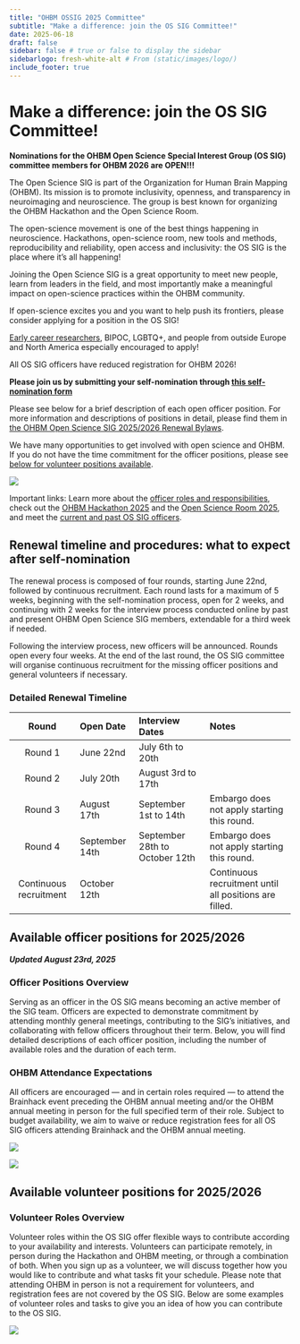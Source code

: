 ```yaml
---
title: "OHBM OSSIG 2025 Committee"
subtitle: "Make a difference: join the OS SIG Committee!"
date: 2025-06-18
draft: false
sidebar: false # true or false to display the sidebar
sidebarlogo: fresh-white-alt # From (static/images/logo/)
include_footer: true
---
```


<!-- # Make a difference: join the OS SIG! -->
# Make a difference: join the OS SIG Committee!

<!-- **Application for the OHBM Open Science Special Interest Group (OS SIG) volunteers for OHBM 2026 are OPEN!!!** -->
**Nominations for the OHBM Open Science Special Interest Group (OS SIG) committee members for OHBM 2026 are OPEN!!!**

The Open Science SIG is part of the Organization for Human Brain Mapping (OHBM). Its mission is to promote inclusivity, openness, and transparency in neuroimaging and neuroscience. The group is best known for organizing the OHBM Hackathon and the Open Science Room.

The open-science movement is one of the best things happening in neuroscience. Hackathons, open-science room, new tools and methods, reproducibility and reliability, open access and inclusivity: the OS SIG is the place where it’s all happening!

Joining the Open Science SIG is a great opportunity to meet new people, learn from leaders in the field, and most importantly make a meaningful impact on open-science practices within the OHBM community.

If open-science excites you and you want to help push its frontiers, please consider applying for a position in the OS SIG! 
<!-- If open-science excites you and you want to help push its frontiers, **we have filled all positions for 2026, but please consider joining us as volunteers!** -->

<!-- applying for a position in the OS SIG!  -->

[Early career researchers](https://www.ohbmtrainees.com/), BIPOC, LGBTQ+, and people from outside Europe and North America especially encouraged to apply! 

All OS SIG officers have reduced registration for OHBM 2026!

**Please join us by submitting your self-nomination through [this self-nomination form](https://forms.office.com/r/ExiLa0W8iw)**

<!-- **Please join us by submitting you self-nomination through [this form](https://forms.office.com/r/hf7N6RrYyE)** -->

Please see below for a brief description of each open officer position. For more information and descriptions of positions in detail, please find them in [the OHBM Open Science SIG 2025/2026 Renewal Bylaws](https://drive.google.com/file/d/14nLwss4mqos_HuVEwJA_k5JVIK-b_FSWDwX6GbjUZkE/view).

<!--Updated with view link version of https://docs.google.com/document/d/14nLwss4mqos_HuVEwJA_k5JVIK-b_FSWDwX6GbjUZkE/edit?usp=sharing -->

<!-- We have MANY opportunities to get involved with open-science and OHBM. If you think nominating yourself for a position in the OS SIG is more time than you’d like to commit, please reach out to us about volunteering! We are looking for a group of interested volunteers to help coordinate the international effort of creating Hackathons and the Open-science Room!  -->

We have many opportunities to get involved with open science and OHBM. If you do not have the time commitment for the officer positions, please see [below for volunteer positions available](#available-volunteer-positions).

![](/images/elections/1-OSSIG_Officer_vs_Volunteer.png)

Important links: Learn more about the [officer roles and responsibilities](https://drive.google.com/file/d/1fw2qZJcM8g_QwtecmWxoAz2gyjpGLDjF/view?usp=drive_link), check out the [OHBM Hackathon 2025](https://ohbm.github.io/hackathon2025/) and the [Open Science Room 2025](https://ohbm.github.io/osr2025/), and meet the [current and past OS SIG officers](https://ossig.netlify.app/#OSSIG_team).

## Renewal timeline and procedures: what to expect after self-nomination

The renewal process is composed of four rounds, starting June 22nd, followed by continuous recruitment. Each round lasts for a maximum of 5 weeks, beginning with the self-nomination process, open for 2 weeks, and continuing with 2 weeks for the interview process conducted online by past and present OHBM Open Science SIG members, extendable for a third week if needed.

Following the interview process, new officers will be announced. Rounds open every four weeks. At the end of the last round, the OS SIG committee will organise continuous recruitment for the missing officer positions and general volunteers if necessary.

### Detailed Renewal Timeline

| Round | Open Date | Interview Dates | Notes |
| :---: | :-------- | :-------------- | :---- |
| Round 1 | June 22nd | July 6th to 20th | |
| Round 2 | July 20th | August 3rd to 17th | |
| Round 3 | August 17th | September 1st to 14th | Embargo does not apply starting this round. |
| Round 4 | September 14th |  September 28th to October 12th | Embargo does not apply starting this round. |
| Continuous recruitment | October 12th | | Continuous recruitment until all positions are filled. |

<!-- > As of August 29th, 2024, we have opened the 3rd round of self-nomination to fill the available positions listed below. -->

## Available officer positions for 2025/2026

_**Updated August 23rd, 2025**_

### Officer Positions Overview

Serving as an officer in the OS SIG means becoming an active member of the SIG team. Officers are expected to demonstrate commitment by attending monthly general meetings, contributing to the SIG’s initiatives, and collaborating with fellow officers throughout their term. Below, you will find detailed descriptions of each officer position, including the number of available roles and the duration of each term.

### OHBM Attendance Expectations

All officers are encouraged — and in certain roles required — to attend the Brainhack event preceding the OHBM annual meeting and/or the OHBM annual meeting in person for the full specified term of their role. Subject to budget availability, we aim to waive or reduce registration fees for all OS SIG officers attending Brainhack and the OHBM annual meeting.

![](/images/2025_2026_election_overview.png)

![](/images/elections/2-OSSIG_Officer_Roles.png)


<!-- 
### General Chair Elect

Lead the SIG and support fellow officers in their roles, represent the SIG in interactions with OHBM representatives, monitor progress on key initiatives and events, and oversee the implementation of the SIG’s goals throughout the term.

The General Chair Elect will be responsible for the general direction and mission of the SIG in the following term.

- Number of position: 1
- Duration: 3 years
    - first year is *in training*, 
    - second year you take the main role, 
    - third year you step into an advisory role.

### Secretary Elect

Support OS SIG activities by scheduling and documenting meetings, its activities, facilitating communication between officers, and supporting inter-SIG communications.

The Secretary Elect will be responsible for supporting the activities of the SIG by documenting its activities and facilitating inter-SIG communications in the following term. 

These Elect roles take the main roles at the end of their first year. In-person attendance of the term hackathon and annual meeting is strongly suggested.

- Number of positions: 1
- Duration: 3 years
    - first year is *in training*, 
    - second year you take the main role, 
    - third year you step into an advisory role.

### Treasurer Elect

The Treasurer Elect will be responsible for all SIG finances and recruitment in the following term.

Responsible for maintaining and updating an archive of SIG documentation both to the attention of SIG officers and of the OHBM community. Assists with coordination of the Open Science Room in collaboration with the Open Science Room Chair. Communicates regularly with other SIG officers

Manage all financial aspects of the SIG, including budgeting, tracking expenses, identifying and pursuing sponsorship opportunities and ensuring continuity of funding to support and sustain the SIG’s activities.

- Number of position: 1
- Duration: 3 years
    - first year is *in training*, 
    - second year you take the main role, 
    - third year you step into an advisory role.

### Hackathon Co-Chair Elect

Lead the coordination and organization of the Hackathon. As an elect, you will collaborate closely with the current Hackathon co-chairs to help plan and execute the OHBM Brainhack 2026. We encourage you to apply in pairs of two.

- Number of positions: 2
- Duration: 2 years
    - first year is *in training*, 
    - second year you take the main role.

### Open Science Room Co-Chair Elect

Lead the coordination and organization of the Open Science Room. As an elect, you will collaborate closely with the current Open Science Room chair to help plan and execute the OSR at OHBM 2026. We encourage you to apply in pairs of two. 

- Number of positions: 2
- Duration: 2 years
    - first year is *in training*, 
    - second year you take the main role.

### Hybridization Chair Elect

Oversee the technical setup and equipment for all SIG events, including the Hackathon and Open Science Room. Prepare and support sessions to ensure smooth technical operation throughout each event, with particular attention to facilitating hybrid participation.

- Number of positions: 1
- Duration: 2 years
    - first year is *in training*, 
    - second year you take the main role.

### Community Liaison Officer

Manage and update the SIG’s social media accounts to share news, events, and achievements, work together with the OS SIG and the broader OHBM community to maximize open-science outreach and engagement. 

- Number of positions: 1
- Duration: 1 year

### Local Liaison Officer

The Local Liaison Officer is a person residing in or near, or having strong knowledge of, the location of the upcoming annual meeting (i.e., in this case, Bordeaux, France). This role involves coordinating local arrangements such as scouting potential venues, liaising with local contacts, and assisting with activities like sampling catering options to ensure a successful event.

- Number of positions: 1
- Duration: 1 year -->

## Available volunteer positions for 2025/2026

<!-- **Applications for volunteering is now open, consider joining the us!** -->

### Volunteer Roles Overview

Volunteer roles within the OS SIG offer flexible ways to contribute according to your availability and interests. Volunteers can participate remotely, in person during the Hackathon and OHBM meeting, or through a combination of both. When you sign up as a volunteer, we will discuss together how you would like to contribute and what tasks fit your schedule. Please note that attending OHBM in person is not a requirement for volunteers, and registration fees are not covered by the OS SIG. Below are some examples of volunteer roles and tasks to give you an idea of how you can contribute to the OS SIG.

![](/images/elections/3-OSSIG_Volunteer_Roles.png)

<!-- 
#### General Volunteering

Dates: Throughout the year  

<ins>Tasks</ins>
* Helping the core planning team with miscellaneous tasks 
* Nominations will be open soon, consider joining the core planning team!

General volunteering offers a flexible way to support the OS SIG throughout the year by assisting the core planning team with various miscellaneous tasks. Volunteers can contribute either in person or remotely.
#### BrainHack Volunteering

During OHBM 2026, BrainHack volunteers support the core planning team with event logistics and operations, assist with preparing materials, run sessions, and help manage social media engagement related to the BrainHack. This role is in person at the OHBM BrainHack 2026 (June 11-13, 2026 in Bordeaux, France).

#### Open Science Room (OSR) Volunteering

Volunteers for the Open Science Room help polish and maintain the OSR website, support social media efforts, assist with technical setup, and ensure smooth session running. This role is in person at the OHBM annual meeting 2026 (June 14-18, 2026 in Bordeaux, France).

#### Technical Support Volunteer

Volunteers can assist with the setup and operation of all technical equipment needed for OS SIG events, including the BrainHack and Open Science Room during the conference. Responsibilities include preparing rooms before sessions, ensuring smooth operation of audio-visual equipment, and helping with tasks such as walking around with microphones during discussions. This role is in person during the OHBM BrainHack and/or annual meeting 2026 (June 11-13/14-18, 2026 in Bordeaux, France). 

#### Social Media Engagement

Volunteers with experience in Bluesky, LinkedIn, YouTube, or other social media platforms can help engage the community and promote OS SIG events by creating and sharing content such as polls, posts, and videos. This role can be performed remotely.

#### Website Design

Volunteers can contribute to improving and maintaining the design and functionality of the OS SIG website. This role can be performed remotely.

#### Event Photography

Volunteers with photography skills are invited to capture moments at OS SIG events, including BrainHack and the Open Science Room sessions. Photos will be used for social media, websites, and event documentation. This role is in person during the OHBM BrainHack and/or annual meeting 2026 (June 11-13/14-18, 2026 in Bordeaux, France).  -->

<!-- ***[Get involved now!](/volunteer.md)*** -->



